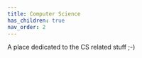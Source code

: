 ```yaml
---
title: Computer Science
has_children: true
nav_order: 2
---
```

A place dedicated to the CS related stuff ;-)
